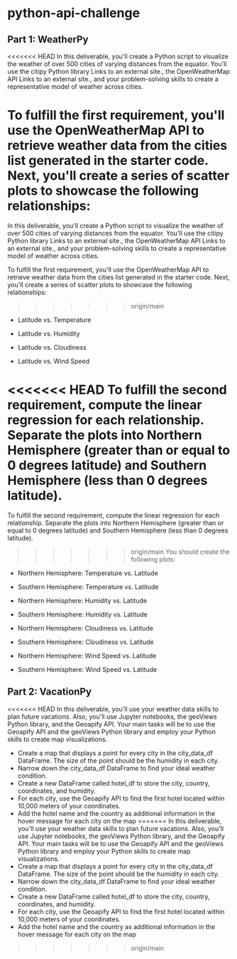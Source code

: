 # python-api-challenge

## Part 1: WeatherPy
<<<<<<< HEAD
In this deliverable, you'll create a Python script to visualize the 
weather of over 500 cities of varying distances from the equator. You'll 
use the citipy Python library Links to an external site., the 
OpenWeatherMap API Links to an external site., and your problem-solving 
skills to create a representative model of weather across cities.

To fulfill the first requirement, you'll use the OpenWeatherMap API to 
retrieve weather data from the cities list generated in the starter code. 
Next, you'll create a series of scatter plots to showcase the following 
relationships:
=======
In this deliverable, you'll create a Python script to visualize the weather of over 500 cities of varying distances from the equator. You'll use the citipy Python library Links to an external site., the OpenWeatherMap API Links to an external site., and your problem-solving skills to create a representative model of weather across cities.

To fulfill the first requirement, you'll use the OpenWeatherMap API to retrieve weather data from the cities list generated in the starter code. Next, you'll create a series of scatter plots to showcase the following relationships:
>>>>>>> origin/main

- Latitude vs. Temperature

- Latitude vs. Humidity

- Latitude vs. Cloudiness

- Latitude vs. Wind Speed

<<<<<<< HEAD
To fulfill the second requirement, compute the linear regression for each 
relationship. Separate the plots into Northern Hemisphere (greater than or 
equal to 0 degrees latitude) and Southern Hemisphere (less than 0 degrees 
latitude). 
=======
To fulfill the second requirement, compute the linear regression for each relationship. Separate the plots into Northern Hemisphere (greater than or equal to 0 degrees latitude) and Southern Hemisphere (less than 0 degrees latitude). 
>>>>>>> origin/main
You should create the following plots:

- Northern Hemisphere: Temperature vs. Latitude

- Southern Hemisphere: Temperature vs. Latitude

- Northern Hemisphere: Humidity vs. Latitude

- Southern Hemisphere: Humidity vs. Latitude

- Northern Hemisphere: Cloudiness vs. Latitude

- Southern Hemisphere: Cloudiness vs. Latitude

- Northern Hemisphere: Wind Speed vs. Latitude

- Southern Hemisphere: Wind Speed vs. Latitude

## Part 2: VacationPy
<<<<<<< HEAD
In this deliverable, you'll use your weather data skills to plan future 
vacations. Also, you'll use Jupyter notebooks, the geoViews Python 
library, and the Geoapify API.
Your main tasks will be to use the Geoapify API and the geoViews Python 
library and employ your Python skills to create map visualizations.
- Create a map that displays a point for every city in the city_data_df 
DataFrame. The size of the point should be the humidity in each city.
- Narrow down the city_data_df DataFrame to find your ideal weather 
condition.
- Create a new DataFrame called hotel_df to store the city, country, 
coordinates, and humidity.
- For each city, use the Geoapify API to find the first hotel located 
within 10,000 meters of your coordinates.
- Add the hotel name and the country as additional information in the 
hover message for each city on the map 
=======
In this deliverable, you'll use your weather data skills to plan future vacations. Also, you'll use Jupyter notebooks, the geoViews Python library, and the Geoapify API.
Your main tasks will be to use the Geoapify API and the geoViews Python library and employ your Python skills to create map visualizations.
- Create a map that displays a point for every city in the city_data_df DataFrame. The size of the point should be the humidity in each city.
- Narrow down the city_data_df DataFrame to find your ideal weather condition.
- Create a new DataFrame called hotel_df to store the city, country, coordinates, and humidity.
- For each city, use the Geoapify API to find the first hotel located within 10,000 meters of your coordinates.
- Add the hotel name and the country as additional information in the hover message for each city on the map 
>>>>>>> origin/main
